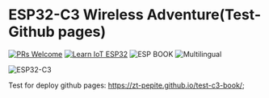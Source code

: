 # ESP32-C3 Wireless Adventure(Test-Github pages)
[![PRs Welcome](https://img.shields.io/badge/PRs-welcome-brightgreen.svg?style=flat-square)]([https://github.com/ZT-Pepite/test-c3-book/pulls])
[![Learn IoT ESP32](https://img.shields.io/badge/learn_IoT-ESP32-fedcba)]([https://github.com/ZT-Pepite/test-c3-book/pulls])
![ESP BOOK](https://img.shields.io/badge/ESP%20BOOK-e8362d)
![Multilingual](https://img.shields.io/badge/Multilingual-fc9d03)


![ESP32-C3](src/Pics/readme-cover.jpg)

Test for deploy github pages:
https://zt-pepite.github.io/test-c3-book/;


